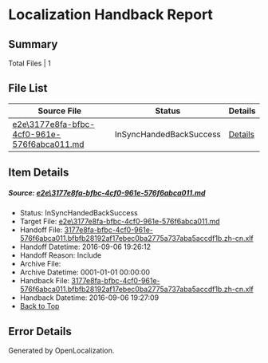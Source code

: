 # <a name='report-top'></a> Localization Handback Report

## Summary
 Total Files | 1

## File List
 Source File | Status | Details 
 ----------- | ------ | ------- 
 [e2e\3177e8fa-bfbc-4cf0-961e-576f6abca011.md](https://github.com/OpenLocalizationTestOrg/ol-test0/blob/e909479a9822afedc08afe2dfafb6174cabc5530/e2e/3177e8fa-bfbc-4cf0-961e-576f6abca011.md) | InSyncHandedBackSuccess | [Details](#b12f900bd4325ba55fef5549b5fad432907bbf651)

## Item Details
##### <a name='b12f900bd4325ba55fef5549b5fad432907bbf651'></a> Source: [e2e\3177e8fa-bfbc-4cf0-961e-576f6abca011.md](https://github.com/OpenLocalizationTestOrg/ol-test0/blob/e909479a9822afedc08afe2dfafb6174cabc5530/e2e/3177e8fa-bfbc-4cf0-961e-576f6abca011.md)
* Status: InSyncHandedBackSuccess
* Target File: [e2e\3177e8fa-bfbc-4cf0-961e-576f6abca011.md](https://github.com/OpenLocalizationTestOrg/ol-test0-zhcn/blob/59a71da1e7ac17f18b8819a995d0cac2a4d45f1f/e2e/3177e8fa-bfbc-4cf0-961e-576f6abca011.md)
* Handoff File: [3177e8fa-bfbc-4cf0-961e-576f6abca011.bfbfb28192af17ebec0ba2775a737aba5accdf1b.zh-cn.xlf](https://github.com/OpenLocalizationTestOrg/ol-test0-handoff/blob/66ea0c4c939f5068d45cde71c6acaea8fdb7c592/ol-handoff/OpenLocalizationTestOrg/ol-test0-zhcn/ci/ht/3177e8fa-bfbc-4cf0-961e-576f6abca011.bfbfb28192af17ebec0ba2775a737aba5accdf1b.zh-cn.xlf)
* Handoff Datetime: 2016-09-06 19:26:12
* Handoff Reason: Include
* Archive File: 
* Archive Datetime: 0001-01-01 00:00:00
* Handback File: [3177e8fa-bfbc-4cf0-961e-576f6abca011.bfbfb28192af17ebec0ba2775a737aba5accdf1b.zh-cn.xlf](https://github.com/OpenLocalizationTestOrg/ol-test0-handback/blob/2e630387e3e01a95bd95486acee1b68d4f771c6e/ol-handback/OpenLocalizationTestOrg/ol-test0-zhcn/ci/ht/3177e8fa-bfbc-4cf0-961e-576f6abca011.bfbfb28192af17ebec0ba2775a737aba5accdf1b.zh-cn.xlf)
* Handback Datetime: 2016-09-06 19:27:09
* [Back to Top](#report-top)


## Error Details

Generated by OpenLocalization.
